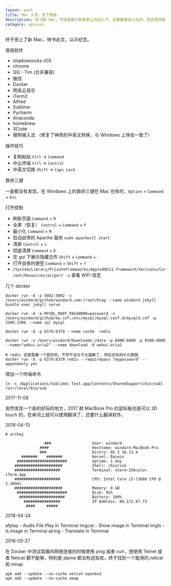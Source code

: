 ```yaml
---
layout: post
title: Mac 入手，天下我有
description: 实习配 Mac，不知道是只有某家公司这么干，还是都是这么玩的。而且竟然是 2017 年最新款 Mac
category: opinion
---
```



终于用上了新 Mac，特书此文，以示纪念。

常用软件

- shadowsocks-iOS
- chrome
- QQ - Tim (合并兼容)
- 微信
- Docker
- 网易云音乐
- iTerm2
- Alfred
- Sublime
- Pycharm
- Anaconda
- homebrew
- XCode
- 搜狗输入法 （修复了神奇的中英文转换，与 Windows 上体验一致了）

操作技巧

- 复制粘贴    `Ctrl` -> `Command`
- 中止终端    `Ctrl` -> `Control`
- 中英文切换   `Shift` -> `Caps Lock`

救命三键

一直都没有发现，在 Windows 上的救命三键在 Mac 也有的，`Option` + `Command` + `Esc`

打开控制

- 刷新页面     `Command` + `R`
- 全屏（恢复） `Control` + `Command` + `F`
- 最小化 `Command` + `M`
- 启动自带的 Apache 服务 `sudo apachectl start`
- 清屏 `Control` + `L`
- 彻底清屏 `Command` + `K`
- 在 gui 下展示隐藏文件 `Shift` + `Command` + `.`
- 打开自带的便签 `Command` + `Shift` + `Y`
- `/System/Library/PrivateFrameworks/Apple80211.framework/Versions/Current/Resources/airport -s` 查看 WiFi 信息

几个 docker

```
docker run -d -p 5002:5002 -v /Users/windard/github/windard.com:/root/blog --name windard jekyll bundle exec jekyll serve

docker run -d -e MYSQL_ROOT_PASSWORD=password -v /Users/windard/github/my.cnf:/etc/mysql/mysql.conf.d/mysqld.cnf -p 3306:3306 --name sql mysql

docker run -d -p 6379:6379 --name cache  redis

docker run -v /Users/windard/Downloads:/data -p 6800:6800 -p 9100:8080 --name="webui-aria2" --name download -d webui-aria2

# redis 还是需要一个密码的。不然不法分子太猖獗了, 然后还有持久化数据
docker run -d -p 6379:6379 redis --requirepass "mypassword" --appendonly yes
```

增加一个终端命令

```
ln -s /Applications/Sublime\ Text.app/Contents/SharedSupport/bin/subl /usr/local/bin/sub
```

2017-11-08

突然发现一个新的好玩的地方，2017 款 MacBook Pro 的鼠标板也是可以 3D touch 的，在单词上就可以使用翻译了，还要什么翻译软件。

2018-04-13

```
# archey

                 ###                  User: windard
               ####                   Hostname: windard-MacBook-Pro
               ###                    Distro: OS X 10.13.4
       #######    #######             Kernel: Darwin
     ######################           Uptime: 1 day
    #####################             Shell: /bin/zsh
    ####################              Terminal: xterm-256color iTerm.app
    ####################              CPU: Intel Core i5-7360U CPU @ 2.30GHz
    #####################             Memory: 8 GB
     ######################           Disk: 92%
      ####################            Battery: 100%
        ################              IP Address: 69.172.67.73
         ####     #####

```

2018-04-24

afplay - Audio File Play In Terminal
imgcat - Show image in Terminal
imgls  - ls image in Terminal
airing - Translate in Terminal


2018-05-27

在 Docker 中测试容器间网络连接的时候使用 ping 或者 curl，想使用 Telnet 或者 Netcat 都不能够，特别是 alpine 都没有这些库，终于找到一个能用的,netcat 和 nmap

```
apk add --update --no-cache netcat-openbsd
apk add --update --no-cache nmap
```
